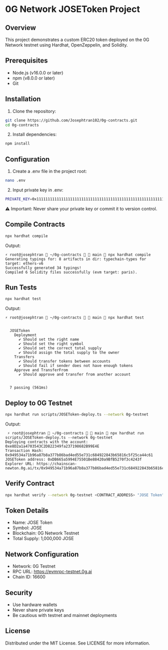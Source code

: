 # 0G Network JOSEToken Project

## Overview
This project demonstrates a custom ERC20 token deployed on the 0G Network testnet using Hardhat, OpenZeppelin, and Solidity.

## Prerequisites
- Node.js (v16.0.0 or later)
- npm (v8.0.0 or later)
- Git

## Installation

1. Clone the repository:
```bash
git clone https://github.com/Josephtran102/0g-contracts.git
cd 0g-contracts
```
2. Install dependencies:
```bash
npm install
```
## Configuration
1. Create a .env file in the project root:
```bash
nano .env
```
2. Input private key in .env:
```bash
PRIVATE_KEY=0x1111111111111111111111111111111111111111111111111111111111111111
```
⚠️ Important: Never share your private key or commit it to version control.

## Compile Contracts
```bash
npx hardhat compile
```
Output:
```
⚡ root@josephtran  ~/0g-contracts   main  npx hardhat compile
Generating typings for: 8 artifacts in dir: typechain-types for target: ethers-v6
Successfully generated 34 typings!
Compiled 6 Solidity files successfully (evm target: paris).
```
## Run Tests
```bash
npx hardhat test
```
Output:
```
⚡ root@josephtran  ~/0g-contracts   main  npx hardhat test


  JOSEToken
    Deployment
      ✔ Should set the right name
      ✔ Should set the right symbol
      ✔ Should set the correct total supply
      ✔ Should assign the total supply to the owner
    Transfers
      ✔ Should transfer tokens between accounts
      ✔ Should fail if sender does not have enough tokens
    Approve and TransferFrom
      ✔ Should approve and transfer from another account


  7 passing (561ms)
```

## Deploy to 0G Testnet
```bash
npx hardhat run scripts/JOSEToken-deploy.ts --network 0g-testnet
```
Output:
```
 ⚡ root@josephtran  ~/0g-contracts   main  npx hardhat run scripts/JOSEToken-deploy.ts --network 0g-testnet
Deploying contracts with the account: 0xe8D2a1a4703543C2D822349fa237198682B99E4E
Transaction Hash: 0x949534a71b96a87b8a377b86bad4ed55e731c684922843b65816c5f25ca44c61
JOSEToken address: 0xDB665a5994E75501Be88420a9BfB5270f3c4243f
Explorer URL: https://chainscan-newton.0g.ai/tx/0x949534a71b96a87b8a377b86bad4ed55e731c684922843b65816c5f25ca44c61
```
## Verify Contract
```bash
npx hardhat verify --network 0g-testnet <CONTRACT_ADDRESS> "JOSE Token" "JOSE" "1000000000000000000000000"
```
## Token Details

- Name: JOSE Token
- Symbol: JOSE
- Blockchain: 0G Network Testnet
- Total Supply: 1,000,000 JOSE

## Network Configuration

- Network: 0G Testnet
- RPC URL: https://evmrpc-testnet.0g.ai
- Chain ID: 16600

## Security

- Use hardware wallets
- Never share private keys
- Be cautious with testnet and mainnet deployments

## License
Distributed under the MIT License. See LICENSE for more information.
